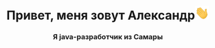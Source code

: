 <h1 align="center">Привет, меня зовут Александр<img src="https://github.com/VillRom/VillRom/blob/main/Hi.gif" height="32"/></h1>
<h3 align="center">Я java-разработчик из Самары</h3>
